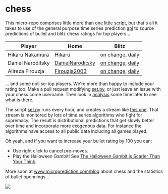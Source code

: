 # chess

This micro-repo comprises little more than [one little script](https://github.com/microprediction/chess/blob/main/set.py), but that's all it takes to use of the general purpose time series prediction [api](http://api.microprediction.org/) to source predictions of bullet and blitz chess ratings for top players...

| Player            | Home                                                              | Blitz                                                                                                   |
|-------------------|-------------------------------------------------------------------|-----------------------------------------------------------------------------------------------------------|
| Hikaru Nakamura   | [Hikaru](https://www.chess.com/member/hikaru)                     | [on change](https://www.microprediction.org/stream_dashboard.html?stream=chess_blitz_level_Hikaru),  [daily](https://www.microprediction.org/stream_dashboard.html?stream=chess_blitz_daily_Hikaru)            |
| Daniel Naroditsky | [DanielNaroditsky](https://www.chess.com/member/danielnaroditsky) | [on change](https://www.microprediction.org/stream_dashboard.html?stream=chess_bullet_level_DanielNaroditsky), [daily](https://www.microprediction.org/stream_dashboard.html?stream=chess_bullet_daily_DanielNaroditsky) |
| Alireza Firouzja  | [Firouzja2003](https://www.chess.com/member/firouzja2003)         | [on change](https://www.microprediction.org/stream_dashboard.html?stream=chess_bullet_level_Firouzja2003), [daily](https://www.microprediction.org/stream_dashboard.html?stream=chess_bullet_daily_Firouzja2003)     |

... and some not-so-top players. We're more than happy to include your rating too. Make a pull request modifying [set.py](https://github.com/microprediction/chess/blob/main/set.py), or just leave an issue with your chess.come username. Then look in [analysis](https://github.com/microprediction/chess/tree/main/analysis) some time later to see what is there. 

The script [set.py](https://github.com/microprediction/chess/blob/main/set.py) runs every hour, and creates a stream like [this one](https://www.microprediction.org/stream_dashboard.html?stream=chess_bullet_level_DanielNaroditsky). That stream is monitored by lots of time series algorithms who fight for supremacy. The result is distributional predictions that get slowly better over time and incorporate more exogenous data. For instance the algorithms have access to all public data including all games played. 

Oh yeah, and if you want to increase your bullet rating by 100 you can:
- Use right click to cancel pre-moves.
- Play the Halloween Gambit! See [The Halloween Gambit is Scarier Than Your Think](https://www.chess.com/blog/PinIsMightier/the-halloween-gambit-is-scarier-than-you-think-4).  

More soon at www.microprediction.com/blog about chess and the statistics of bullet opennings...

![](https://github.com/microprediction/chess/blob/main/bullet-chess-ai.png)
